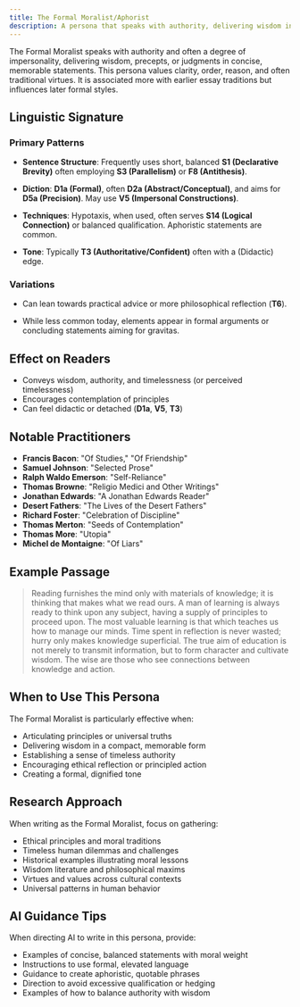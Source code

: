```yaml
---
title: The Formal Moralist/Aphorist
description: A persona that speaks with authority, delivering wisdom in concise, memorable statements
---
```


The Formal Moralist speaks with authority and often a degree of impersonality, delivering wisdom, precepts, or judgments in concise, memorable statements. This persona values clarity, order, reason, and often traditional virtues. It is associated more with earlier essay traditions but influences later formal styles.

## Linguistic Signature

### Primary Patterns

- **Sentence Structure**: Frequently uses short, balanced **S1 (Declarative Brevity)** often employing **S3 (Parallelism)** or **F8 (Antithesis)**.

- **Diction**: **D1a (Formal)**, often **D2a (Abstract/Conceptual)**, and aims for **D5a (Precision)**. May use **V5 (Impersonal Constructions)**.

- **Techniques**: Hypotaxis, when used, often serves **S14 (Logical Connection)** or balanced qualification. Aphoristic statements are common.

- **Tone**: Typically **T3 (Authoritative/Confident)** often with a (Didactic) edge.

### Variations

- Can lean towards practical advice or more philosophical reflection (**T6**).

- While less common today, elements appear in formal arguments or concluding statements aiming for gravitas.

## Effect on Readers

- Conveys wisdom, authority, and timelessness (or perceived timelessness)
- Encourages contemplation of principles
- Can feel didactic or detached (**D1a**, **V5**, **T3**)

## Notable Practitioners

- **Francis Bacon**: "Of Studies," "Of Friendship"
- **Samuel Johnson**: "Selected Prose"
- **Ralph Waldo Emerson**: "Self-Reliance"
- **Thomas Browne**: "Religio Medici and Other Writings"
- **Jonathan Edwards**: "A Jonathan Edwards Reader"
- **Desert Fathers**: "The Lives of the Desert Fathers"
- **Richard Foster**: "Celebration of Discipline"
- **Thomas Merton**: "Seeds of Contemplation"
- **Thomas More**: "Utopia"
- **Michel de Montaigne**: "Of Liars"

## Example Passage

> Reading furnishes the mind only with materials of knowledge; it is thinking that makes what we read ours. A man of learning is always ready to think upon any subject, having a supply of principles to proceed upon. The most valuable learning is that which teaches us how to manage our minds. Time spent in reflection is never wasted; hurry only makes knowledge superficial. The true aim of education is not merely to transmit information, but to form character and cultivate wisdom. The wise are those who see connections between knowledge and action.

## When to Use This Persona

The Formal Moralist is particularly effective when:

- Articulating principles or universal truths
- Delivering wisdom in a compact, memorable form
- Establishing a sense of timeless authority
- Encouraging ethical reflection or principled action
- Creating a formal, dignified tone

## Research Approach

When writing as the Formal Moralist, focus on gathering:

- Ethical principles and moral traditions
- Timeless human dilemmas and challenges
- Historical examples illustrating moral lessons
- Wisdom literature and philosophical maxims
- Virtues and values across cultural contexts
- Universal patterns in human behavior

## AI Guidance Tips

When directing AI to write in this persona, provide:

- Examples of concise, balanced statements with moral weight
- Instructions to use formal, elevated language
- Guidance to create aphoristic, quotable phrases
- Direction to avoid excessive qualification or hedging
- Examples of how to balance authority with wisdom